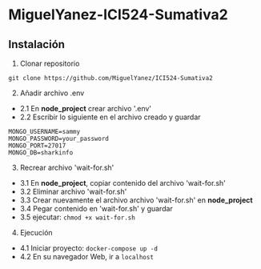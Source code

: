 # MiguelYanez-ICI524-Sumativa2

## Instalación

1. Clonar repositorio
```
git clone https://github.com/MiguelYanez/ICI524-Sumativa2
```

2. Añadir archivo .env

  - 2.1 En **node_project** crear archivo '.env'
  - 2.2 Escribir lo siguiente en el archivo creado y guardar
 ```
 MONGO_USERNAME=sammy
 MONGO_PASSWORD=your_password
 MONGO_PORT=27017
 MONGO_DB=sharkinfo
 ```
 
3. Recrear archivo 'wait-for.sh'

  - 3.1 En **node_project**, copiar contenido del archivo 'wait-for.sh'
  - 3.2 Eliminar archivo 'wait-for.sh'
  - 3.3 Crear nuevamente el archivo archivo 'wait-for.sh' en **node_project**
  - 3.4 Pegar contenido en 'wait-for.sh' y guardar
  - 3.5 ejecutar: ```chmod +x wait-for.sh```

4. Ejecución
 - 4.1 Iniciar proyecto: ```docker-compose up -d```
 - 4.2 En su navegador Web, ir a ```localhost```
